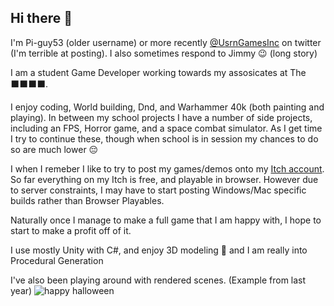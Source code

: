 ## Hi there 👋 
I'm Pi-guy53 (older username) or more recently [@UsrnGamesInc](https://twitter.com/IncUsrn) on twitter (I'm terrible at posting). I also sometimes respond to Jimmy :wink: (long story)

I am a student Game Developer working towards my assosicates at The :black_large_square::black_large_square::black_large_square::black_large_square:.

I enjoy coding, World building, Dnd, and Warhammer 40k (both painting and playing). 
In between my school projects I have a number of side projects, including an FPS, Horror game, and a space combat simulator. As I get time I try to continue these, though when school is in session my chances to do so are much lower :pensive:

I when I remeber I like to try to post my games/demos onto my [Itch account](https://i-need-a-usrn.itch.io). So far everything on my Itch is free, and playable in browser. However due to server constraints, I may have to start posting Windows/Mac specific builds rather than Browser Playables.

Naturally once I manage to make a full game that I am happy with, I hope to start to make a profit off of it. 

I use mostly Unity with C#, and enjoy 3D modeling :trident:
and I am really into Procedural Generation

I've also been playing around with rendered scenes. (Example from last year)
![happy halloween](https://user-images.githubusercontent.com/71029215/188479532-ecf79e3b-5e73-4c9f-97d3-0a459b27e418.png)
